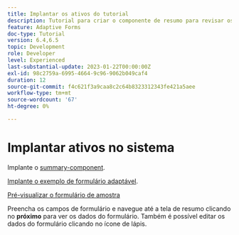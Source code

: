 ```yaml
---
title: Implantar os ativos do tutorial
description: Tutorial para criar o componente de resumo para revisar os dados do formulário antes do envio.
feature: Adaptive Forms
doc-type: Tutorial
version: 6.4,6.5
topic: Development
role: Developer
level: Experienced
last-substantial-update: 2023-01-22T00:00:00Z
exl-id: 98c2759a-6995-4664-9c96-9062b049caf4
duration: 12
source-git-commit: f4c621f3a9caa8c2c64b8323312343fe421a5aee
workflow-type: tm+mt
source-wordcount: '67'
ht-degree: 0%

---
```


# Implantar ativos no sistema

Implante o [summary-component](assets/summarize-component.zip).

[Implante o exemplo de formulário adaptável](assets/sample-adaptive-form.zip).

[Pré-visualizar o formulário de amostra](http://localhost:4502/content/dam/formsanddocuments/testsummary/jcr:content?wcmmode=disabled)

Preencha os campos de formulário e navegue até a tela de resumo clicando no **próximo** para ver os dados do formulário. Também é possível editar os dados do formulário clicando no ícone de lápis.
